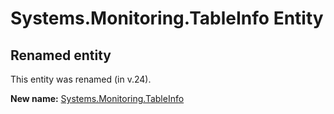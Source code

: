 # Systems.Monitoring.TableInfo Entity

## Renamed entity

This entity was renamed (in v.24).

**New name:** [Systems.Monitoring.TableInfo](Systems.Monitoring.TableInfo.md)
